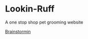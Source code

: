 # Lookin-Ruff

A one stop shop pet grooming website

[Brainstormin](https://docs.google.com/document/d/1jKdCYgBj5WXGQqpZXSan3d6rFzvncEYMsYLddbBftYE/edit?usp=sharing)
